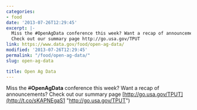 ```yaml
---
categories:
- food
date: '2013-07-26T12:29:45'
excerpt: |-
  Miss the #OpenAgData conference this week? Want a recap of announcements?
  Check out our summary page http://go.usa.gov/TPUT
link: https://www.data.gov/food/open-ag-data/
modified: '2013-07-26T12:29:45'
permalink: "/food/open-ag-data/"
slug: open-ag-data

title: Open Ag Data
---
```


Miss the ~~#~~**OpenAgData** conference this week? Want a recap of announcements? Check out our summary page [http://go.usa.gov/TPUT](http://t.co/sKAPNEgaS1 "http://go.usa.gov/TPUT")

